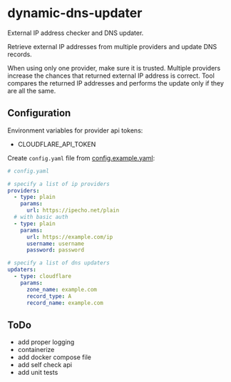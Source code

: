 # dynamic-dns-updater

External IP address checker and DNS updater.

Retrieve external IP addresses from multiple providers and update DNS records.

When using only one provider, make sure it is trusted. Multiple providers increase the chances that returned external
IP address is correct. Tool compares the returned IP addresses and performs the update only if they are all the same.

## Configuration

Environment variables for provider api tokens:

- CLOUDFLARE_API_TOKEN

Create `config.yaml` file from [config.example.yaml](config.example.yaml):

```yaml
# config.yaml

# specify a list of ip providers
providers:
  - type: plain
    params:
      url: https://ipecho.net/plain
  # with basic auth
  - type: plain
    params:
      url: https://example.com/ip
      username: username
      password: password

# specify a list of dns updaters
updaters:
  - type: cloudflare
    params:
      zone_name: example.com
      record_type: A
      record_name: example.com
```

## ToDo

- add proper logging
- containerize
- add docker compose file
- add self check api
- add unit tests
